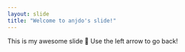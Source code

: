```yaml
---
layout: slide
title: "Welcome to anjdo's slide!"
---
```

This is my awesome slide :tada:
Use the left arrow to go back!

